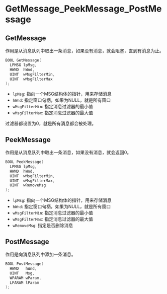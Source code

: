 # GetMessage_PeekMessage_PostMessage

## GetMessage
作用是从消息队列中取出一条消息，如果没有消息，就会阻塞，直到有消息为止。

```c
BOOL GetMessage(
  LPMSG lpMsg,
  HWND  hWnd,
  UINT  wMsgFilterMin,
  UINT  wMsgFilterMax
);
```

- `lpMsg`: 指向一个MSG结构体的指针，用来存储消息
- `hWnd`: 指定窗口句柄，如果为NULL，就是所有窗口
- `wMsgFilterMin`: 指定消息过滤器的最小值
- `wMsgFilterMax`: 指定消息过滤器的最大值

过滤器都设置为0，就是所有消息都会被处理。

## PeekMessage

作用是从消息队列中取出一条消息，如果没有消息，就会返回0。

```c
BOOL PeekMessage(
  LPMSG lpMsg,
  HWND  hWnd,
  UINT  wMsgFilterMin,
  UINT  wMsgFilterMax,
  UINT  wRemoveMsg
);
```

- `lpMsg`: 指向一个MSG结构体的指针，用来存储消息
- `hWnd`: 指定窗口句柄，如果为NULL，就是所有窗口
- `wMsgFilterMin`: 指定消息过滤器的最小值
- `wMsgFilterMax`: 指定消息过滤器的最大值
- `wRemoveMsg`: 指定是否删除消息

## PostMessage

作用是向消息队列中添加一条消息。

```c
BOOL PostMessage(
  HWND   hWnd,
  UINT   Msg,
  WPARAM wParam,
  LPARAM lParam
);
```
